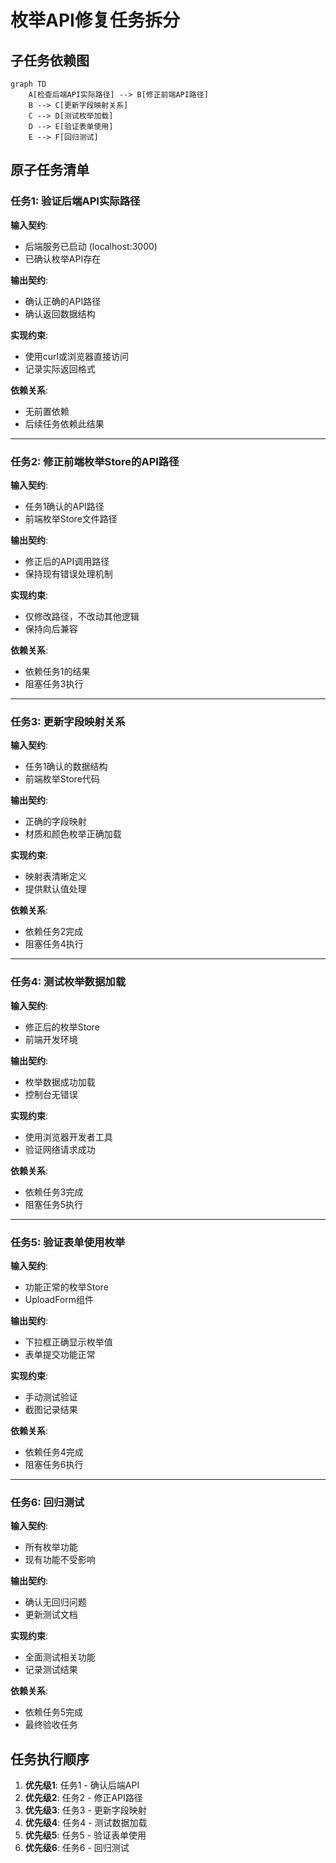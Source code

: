 # 枚举API修复任务拆分

## 子任务依赖图

```mermaid
graph TD
    A[检查后端API实际路径] --> B[修正前端API路径]
    B --> C[更新字段映射关系]
    C --> D[测试枚举加载]
    D --> E[验证表单使用]
    E --> F[回归测试]
```

## 原子任务清单

### 任务1: 验证后端API实际路径
**输入契约**:
- 后端服务已启动 (localhost:3000)
- 已确认枚举API存在

**输出契约**:
- 确认正确的API路径
- 确认返回数据结构

**实现约束**:
- 使用curl或浏览器直接访问
- 记录实际返回格式

**依赖关系**:
- 无前置依赖
- 后续任务依赖此结果

---

### 任务2: 修正前端枚举Store的API路径
**输入契约**:
- 任务1确认的API路径
- 前端枚举Store文件路径

**输出契约**:
- 修正后的API调用路径
- 保持现有错误处理机制

**实现约束**:
- 仅修改路径，不改动其他逻辑
- 保持向后兼容

**依赖关系**:
- 依赖任务1的结果
- 阻塞任务3执行

---

### 任务3: 更新字段映射关系
**输入契约**:
- 任务1确认的数据结构
- 前端枚举Store代码

**输出契约**:
- 正确的字段映射
- 材质和颜色枚举正确加载

**实现约束**:
- 映射表清晰定义
- 提供默认值处理

**依赖关系**:
- 依赖任务2完成
- 阻塞任务4执行

---

### 任务4: 测试枚举数据加载
**输入契约**:
- 修正后的枚举Store
- 前端开发环境

**输出契约**:
- 枚举数据成功加载
- 控制台无错误

**实现约束**:
- 使用浏览器开发者工具
- 验证网络请求成功

**依赖关系**:
- 依赖任务3完成
- 阻塞任务5执行

---

### 任务5: 验证表单使用枚举
**输入契约**:
- 功能正常的枚举Store
- UploadForm组件

**输出契约**:
- 下拉框正确显示枚举值
- 表单提交功能正常

**实现约束**:
- 手动测试验证
- 截图记录结果

**依赖关系**:
- 依赖任务4完成
- 阻塞任务6执行

---

### 任务6: 回归测试
**输入契约**:
- 所有枚举功能
- 现有功能不受影响

**输出契约**:
- 确认无回归问题
- 更新测试文档

**实现约束**:
- 全面测试相关功能
- 记录测试结果

**依赖关系**:
- 依赖任务5完成
- 最终验收任务

## 任务执行顺序

1. **优先级1**: 任务1 - 确认后端API
2. **优先级2**: 任务2 - 修正API路径
3. **优先级3**: 任务3 - 更新字段映射
4. **优先级4**: 任务4 - 测试数据加载
5. **优先级5**: 任务5 - 验证表单使用
6. **优先级6**: 任务6 - 回归测试